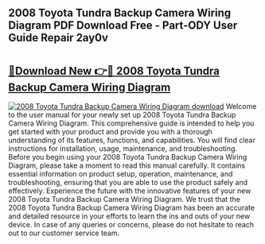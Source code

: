 ## 2008 Toyota Tundra Backup Camera Wiring Diagram PDF Download Free - Part-ODY User Guide Repair 2ay0v

# <h2><a href="http://dfqkt34.blite.top/?on=2008+Toyota+Tundra+Backup+Camera+Wiring+Diagram">🔗Download New 👉🔴 2008 Toyota Tundra Backup Camera Wiring Diagram</a></h2>

[![2008 Toyota Tundra Backup Camera Wiring Diagram download](https://i.imgur.com/lujVjoI.png)](http://dfqkt34.blite.top/?on=2008+Toyota+Tundra+Backup+Camera+Wiring+Diagram)
Welcome to the user manual for your newly set up 2008 Toyota Tundra Backup Camera Wiring Diagram. This comprehensive guide is intended to help you get started with your product and provide you with a thorough understanding of its features, functions, and capabilities. You will find clear instructions for installation, usage, maintenance, and troubleshooting. Before you begin using your 2008 Toyota Tundra Backup Camera Wiring Diagram, please take a moment to read this manual carefully. It contains essential information on product setup, operation, maintenance, and troubleshooting, ensuring that you are able to use the product safely and effectively. Experience the future with the innovative features of your new 2008 Toyota Tundra Backup Camera Wiring Diagram. We trust that the 2008 Toyota Tundra Backup Camera Wiring Diagram has been an accurate and detailed resource in your efforts to learn the ins and outs of your new device. In case of any queries or concerns, please do not hesitate to reach out to our customer service team.
